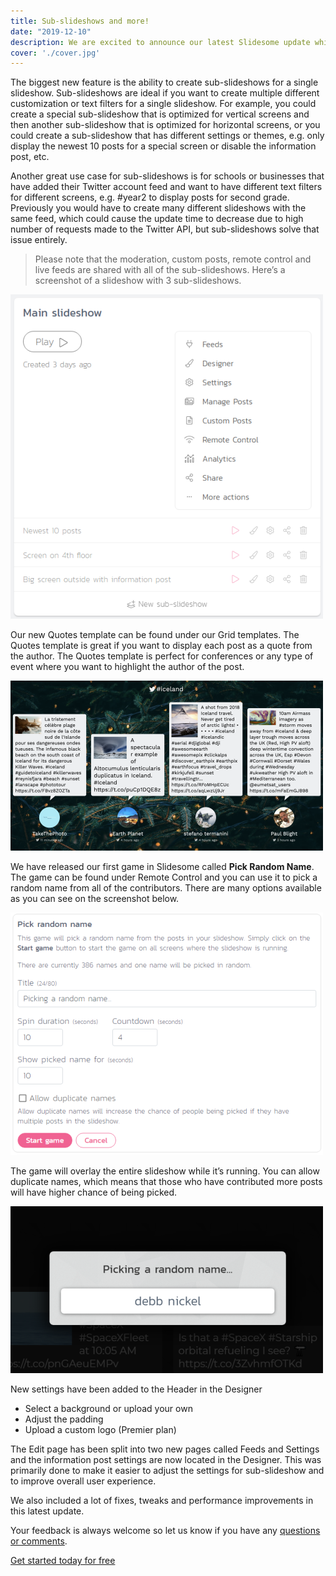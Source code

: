 ```yaml
---
title: Sub-slideshows and more!
date: "2019-12-10"
description: We are excited to announce our latest Slidesome update which includes sub-slideshows, new Quotes template, games and more!
cover: './cover.jpg'
---
```


The biggest new feature is the ability to create sub-slideshows for a single slideshow. Sub-slideshows are ideal if you want to create multiple different customization or text filters for a single slideshow. For example, you could create a special sub-slideshow that is optimized for vertical screens and then another sub-slideshow that is optimized for horizontal screens, or you could create a sub-slideshow that has different settings or themes, e.g. only display the newest 10 posts for a special screen or disable the information post, etc.

Another great use case for sub-slideshows is for schools or businesses that have added their Twitter account feed and want to have different text filters for different screens, e.g. #year2 to display posts for second grade. Previously you would have to create many different slideshows with the same feed, which could cause the update time to decrease due to high number of requests made to the Twitter API, but sub-slideshows solve that issue entirely.

> Please note that the moderation, custom posts, remote control and live feeds are shared with all of the sub-slideshows. Here’s a screenshot of a slideshow with 3 sub-slideshows.

![Sub-slideshows](2020-03-31-14-35-37.png)

Our new Quotes template can be found under our Grid templates. The Quotes template is great if you want to display each post as a quote from the author. The Quotes template is perfect for conferences or any type of event where you want to highlight the author of the post.

![Quotes template](2020-03-31-14-36-07.png)

We have released our first game in Slidesome called **Pick Random Name**. The game can be found under Remote Control and you can use it to pick a random name from all of the contributors. There are many options available as you can see on the screenshot below.

![Pick random name](2020-03-31-14-36-51.png)

The game will overlay the entire slideshow while it’s running. You can allow duplicate names, which means that those who have contributed more posts will have higher chance of being picked.

![Overlay](2020-03-31-14-37-16.png)

New settings have been added to the Header in the Designer
- Select a background or upload your own 
- Adjust the padding
- Upload a custom logo (Premier plan)

The Edit page has been split into two new pages called Feeds and Settings and the information post settings are now located in the Designer. This was primarily done to make it easier to adjust the settings for sub-slideshow and to improve overall user experience. 

We also included a lot of fixes, tweaks and performance improvements in this latest update.

Your feedback is always welcome so let us know if you have any [questions or comments](https://slidesome.com/contact/). 

[Get started today for free](https://slidesome.com)
